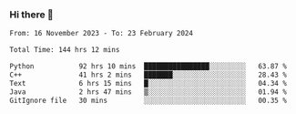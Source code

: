 ### Hi there 👋

<!--
**floyiac/floyiac** is a ✨ _special_ ✨ repository because its `README.md` (this file) appears on your GitHub profile.

Here are some ideas to get you started:

- 🔭 I’m currently working on ...
- 🌱 I’m currently learning ...
- 👯 I’m looking to collaborate on ...
- 🤔 I’m looking for help with ...
- 💬 Ask me about ...
- 📫 How to reach me: ...
- 😄 Pronouns: ...
- ⚡ Fun fact: ...
-->

<!--START_SECTION:waka-->

```txt
From: 16 November 2023 - To: 23 February 2024

Total Time: 144 hrs 12 mins

Python           92 hrs 10 mins  ████████████████░░░░░░░░░   63.87 %
C++              41 hrs 2 mins   ███████░░░░░░░░░░░░░░░░░░   28.43 %
Text             6 hrs 15 mins   █░░░░░░░░░░░░░░░░░░░░░░░░   04.34 %
Java             2 hrs 47 mins   ▒░░░░░░░░░░░░░░░░░░░░░░░░   01.94 %
GitIgnore file   30 mins         ░░░░░░░░░░░░░░░░░░░░░░░░░   00.35 %
```

<!--END_SECTION:waka-->
